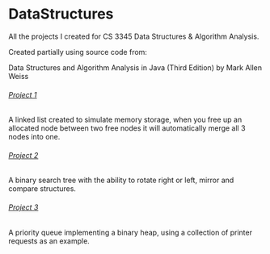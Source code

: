 # DataStructures
All the projects I created for CS 3345 Data Structures &amp; Algorithm Analysis.

Created partially using source code from:

Data Structures and Algorithm Analysis in Java (Third Edition) by Mark Allen Weiss




###### [Project 1](https://github.com/massongeno/DataStructures/tree/main/DataStruct%20Project%201)
A linked list created to simulate memory storage, when you free up an allocated node between two free nodes it will automatically merge all 3 nodes into one.

###### [Project 2](https://github.com/massongeno/DataStructures/tree/main/DataStruct%20Project%202)
A binary search tree with the ability to rotate right or left, mirror and compare structures.

###### [Project 3](https://github.com/massongeno/DataStructures/tree/main/DataStruct%20Project%203)
A priority queue implementing a binary heap, using a collection of printer requests as an example.
